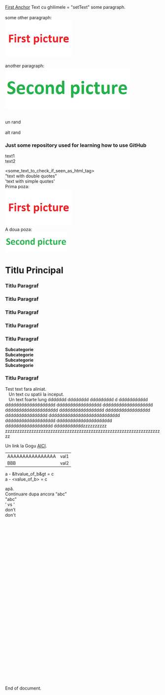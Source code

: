 <a href="#ancora">First Anchor</a>
Text cu ghilimele = "setText"
some paragraph.
<br><br>
some other paragraph:
<br>
<img src='screenshots/01.png'/><br>
<br>
another paragraph:
<br>
<img src='screenshots/02.png'/><br>
<br>


un rand
<br><br>
alt rand
<h3> Just some repository used for learning how to use GitHub </h3>
text1<br>
text2<br>

<some_text_to_check_if_seen_as_html_tag><br>
"text with double quotes"<br>
'text with simple quotes'<br>
Prima poza:<br>
<img src='screenshots/01.png'/><br>
A doua poza:<br>
<img src='screenshots/02.png' width='203' height='65'/><br>
<h1>Titlu Principal</h1>
<h3>Titlu Paragraf</h3>
<h3>Titlu Paragraf</h3>
<h3>Titlu Paragraf</h3>
<h3>Titlu Paragraf</h3>
<h3>Titlu Paragraf</h3>
<b>Subcategorie</b><br>
<b>Subcategorie</b><br>
<b>Subcategorie</b><br>
<b>Subcategorie</b><br>
<h3>Titlu Paragraf</h3>
Test text fara aliniat.<br>
&nbsp;&nbsp;&nbsp;Un text cu spatii la inceput.<br>
&nbsp;&nbsp;&nbsp;Un text foarte lung ddddddd dddddddd ddddddddd d ddddddddddd ddddddddddddddddddd ddddddddddddddddd ddddddddddddddddddd dddddddddddddddddddd ddddddddddddddddd ddddddddddddddddd dddddddddddddddd ddddddddddddddddddddddddddd ddddddddddddddddddd ddddddddddddddddddddd dddddddddddddddddd dddddddddddzzzzzzzzzz zzzzzzzzzzzzzzzzzzzzzzzzzzzzzzzzzzzzzzzzzzzzzzzzzzzzzzzzzzzzzzzzzzz





Un link la Gogu <a href = "http://www.google.com">AICI</a>.

<table>
<tr>
<td>AAAAAAAAAAAAAAAA</td>
<td>val1</td>
</tr>
<tr>
<td>BBB</td>
<td>val2</td>
</tr>
</table>

a - &ltvalue_of_b&gt = c
<br>
a - &lt;value_of_b&gt; = c
<br>

ap&#259;.
<br>
<a name="ancora"></a>
Continuare dupa ancora
“abc”
<br>
"abc"
<br>
’ vs '
<br>
don’t
<br>
don't
<br><br><br><br><br><br><br><br><br><br><br><br><br><br><br><br><br><br><br><br><br><br><br><br><br><br><br><br><br><br><br><br><br>
End of document.

